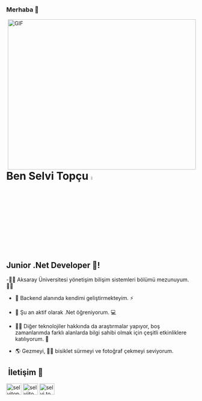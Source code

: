 ### Merhaba 👋
<img align="right" alt="GIF" src="https://github.com/abhisheknaiidu/abhisheknaiidu/blob/master/code.gif?raw=true" width="500" height="400" />


# Ben Selvi Topçu <a href="https://www.gautamkrishnar.com/"><img src="https://media.giphy.com/media/hvRJCLFzcasrR4ia7z/giphy.gif" width="5%"></a>

## Junior .Net Developer 🚀!

-👨‍🎓 Aksaray Üniversitesi yönetişim bilişim sistemleri bölümü mezunuyum.👨‍🎓

- 🔭 Backend alanında kendimi geliştirmekteyim. ⚡

- 🌱 Şu an aktif olarak .Net öğreniyorum. 💻

- 👩‍💻 Diğer teknolojiler hakkında da araştırmalar yapıyor, boş zamanlarımda farklı alanlarda bilgi sahibi olmak için çeşitli etkinliklere katılıyorum. 🤖

- 🌎 Gezmeyi, 🚴‍♀️ bisiklet sürmeyi ve fotoğraf çekmeyi seviyorum.




## &nbsp;**İletişim** 💬
<p align="left">
<a href="https://www.linkedin.com/in/selvi-top%C3%A7u-99a137a6" target="blank"><img align="center" src="https://raw.githubusercontent.com/rahuldkjain/github-profile-readme-generator/master/src/images/icons/Social/linked-in-alt.svg" alt="selvitopcu" height="30" width="40" /></a>
<a href="https://twitter.com/SelviiTopcu?t=UL3Lch4zLcNY6JOx29FZ1Q&s=09" target="blank"><img align="center" src="https://raw.githubusercontent.com/rahuldkjain/github-profile-readme-generator/master/src/images/icons/Social/twitter.svg" alt="selviitopcu" height="30" width="40" /></a>
<a href="https://www.instagram.com/selvi.topcuu/ " target="blank"><img align="center" src="https://raw.githubusercontent.com/rahuldkjain/github-profile-readme-generator/master/src/images/icons/Social/instagram.svg" alt="selvi.topcuu" height="30" width="40" /></a>








<!--
**selvitopcu/selvitopcu** is a ✨ _special_ ✨ repository because its `README.md` (this file) appears on your GitHub profile.

Here are some ideas to get you started:

- 🔭 I’m currently working on ...
- 🌱 I’m currently learning ...
- 👯 I’m looking to collaborate on ...
- 🤔 I’m looking for help with ...
- 💬 Ask me about ...
- 📫 How to reach me: ...
- 😄 Pronouns: ...
- ⚡ Fun fact: ...
-->
